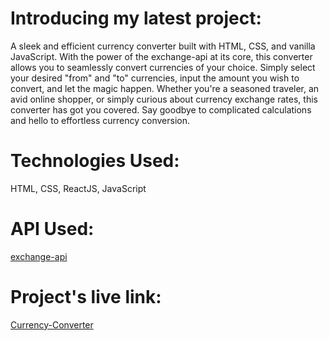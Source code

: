 # Introducing my latest project: 

A sleek and efficient currency converter built with HTML, CSS, and vanilla JavaScript. 
With the power of the exchange-api at its core, this converter allows you to seamlessly convert currencies of your choice. Simply select your desired "from" and "to" currencies, input the amount you wish to convert, and let the magic happen. 
Whether you're a seasoned traveler, an avid online shopper, or simply curious about currency exchange rates, this converter has got you covered. Say goodbye to complicated calculations and hello to effortless currency conversion.


# Technologies Used:

HTML, CSS, ReactJS, JavaScript


# API Used:

[exchange-api](https://github.com/fawazahmed0/exchange-api/tree/main)

# Project's live link:

[Currency-Converter](https://master--currencyconverterrj.netlify.app/)


